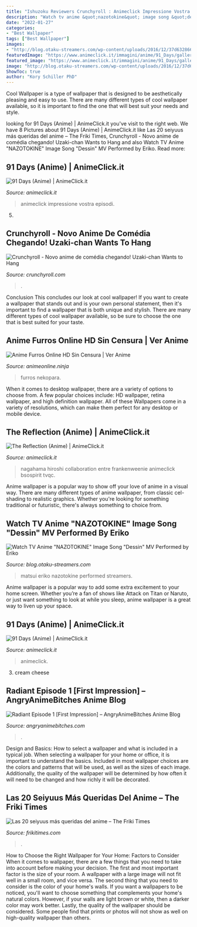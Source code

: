 ```yaml
---
title: "Ishuzoku Reviewers Crunchyroll : Animeclick Impressione Vostra Episodi"
description: "Watch tv anime &quot;nazotokine&quot; image song &quot;dessin&quot; mv performed by eriko"
date: "2022-01-27"
categories:
- "Best Wallpaper"
tags: ["Best Wallpaper"]
images:
- "http://blog.otaku-streamers.com/wp-content/uploads/2016/12/37d632866fb5947ae02e7acc_1482661262-130x130.jpg"
featuredImage: "https://www.animeclick.it/immagini/anime/91_Days/gallery_original/91_Days-578044de7040e.jpg"
featured_image: "https://www.animeclick.it/immagini/anime/91_Days/gallery_original/91_Days-578044de7040e.jpg"
image: "http://blog.otaku-streamers.com/wp-content/uploads/2016/12/37d632866fb5947ae02e7acc_1482661262-130x130.jpg"
ShowToc: true
author: "Kory Schiller PhD"
---
```



Cool Wallpaper is a type of wallpaper that is designed to be aesthetically pleasing and easy to use. There are many different types of cool wallpaper available, so it is important to find the one that will best suit your needs and style.

	

		
looking for 91 Days (Anime) | AnimeClick.it you've visit to the right web. We have 8 Pictures about 91 Days (Anime) | AnimeClick.it like Las 20 seiyuus más queridas del anime – The Friki Times, Crunchyroll - Novo anime de comédia chegando! Uzaki-chan Wants to Hang and also Watch TV Anime &quot;NAZOTOKINE&quot; Image Song &quot;Dessin&quot; MV Performed by Eriko. Read more:
		
    
## 91 Days (Anime) | AnimeClick.it

<img loading=lazy src="https://www.animeclick.it/immagini/anime/91_Days/gallery_original/91_Days-578044c8d5948.jpg" onerror="this.onerror=null;this.src='https://tse4.mm.bing.net/th?id=OIP.OzwVIlNYZ7FtmrsdFC_NpwHaER&amp;pid=15.1';" alt="91 Days (Anime) | AnimeClick.it">

_Source: animeclick.it_

>animeclick impressione vostra episodi. 

	

5.

    
## Crunchyroll - Novo Anime De Comédia Chegando! Uzaki-chan Wants To Hang

<img loading=lazy src="https://img1.ak.crunchyroll.com/i/spire4/dacd8f6b14c5c7454c12796595c4cf3e1584939793_full.jpg" onerror="this.onerror=null;this.src='https://tse1.mm.bing.net/th?id=OIP.w-1Ahy0ujTFvgTs2xT_vvQHaKW&amp;pid=15.1';" alt="Crunchyroll - Novo anime de comédia chegando! Uzaki-chan Wants to Hang">

_Source: crunchyroll.com_

>. 

	

Conclusion
This concludes our look at cool wallpaper! If you want to create a wallpaper that stands out and is your own personal statement, then it's important to find a wallpaper that is both unique and stylish. There are many different types of cool wallpaper available, so be sure to choose the one that is best suited for your taste.

    
## Anime Furros Online HD Sin Censura | Ver Anime

<img loading=lazy src="https://animeonline.ninja/wp-content/uploads/2019/12/34YNkU85yjg0KJihIKjemT616MA-185x278.jpg" onerror="this.onerror=null;this.src='https://tse1.mm.bing.net/th?id=OIP.N4PIstDa__DFxgzpP0TWUwAAAA&amp;pid=15.1';" alt="Anime Furros Online HD Sin Censura | Ver Anime">

_Source: animeonline.ninja_

>furros nekopara. 

	

When it comes to desktop wallpaper, there are a variety of options to choose from. A few popular choices include: HD wallpaper, retina wallpaper, and high definition wallpaper. All of these Wallpapers come in a variety of resolutions, which can make them perfect for any desktop or mobile device. 

    
## The Reflection (Anime) | AnimeClick.it

<img loading=lazy src="https://www.animeclick.it/immagini/anime/The_Reflection_Wave_One/gallery_original/The_Reflection_Wave_One-597c4d296d938.jpg" onerror="this.onerror=null;this.src='https://tse1.mm.bing.net/th?id=OIP.ouv0wWrKsfGYqD7AeuGn9wHaEK&amp;pid=15.1';" alt="The Reflection (Anime) | AnimeClick.it">

_Source: animeclick.it_

>nagahama hiroshi collaboration entre frankenweenie animeclick bsospirit tvqc. 

	

Anime wallpaper is a popular way to show off your love of anime in a visual way. There are many different types of anime wallpaper, from classic cel-shading to realistic graphics. Whether you're looking for something traditional or futuristic, there's always something to choice from.

    
## Watch TV Anime &quot;NAZOTOKINE&quot; Image Song &quot;Dessin&quot; MV Performed By Eriko

<img loading=lazy src="http://blog.otaku-streamers.com/wp-content/uploads/2016/12/37d632866fb5947ae02e7acc_1482661262-130x130.jpg" onerror="this.onerror=null;this.src='https://tse1.mm.bing.net/th?id=OIP.KVOpK6ce68MQMPQTG2arYwAAAA&amp;pid=15.1';" alt="Watch TV Anime &quot;NAZOTOKINE&quot; Image Song &quot;Dessin&quot; MV Performed by Eriko">

_Source: blog.otaku-streamers.com_

>matsui eriko nazotokine performed streamers. 

	

Anime wallpaper is a popular way to add some extra excitement to your home screen. Whether you’re a fan of shows like Attack on Titan or Naruto, or just want something to look at while you sleep, anime wallpaper is a great way to liven up your space.

    
## 91 Days (Anime) | AnimeClick.it

<img loading=lazy src="https://www.animeclick.it/immagini/anime/91_Days/gallery_original/91_Days-578044de7040e.jpg" onerror="this.onerror=null;this.src='https://tse3.mm.bing.net/th?id=OIP.sY8FFrWb5utR-2HsArCkgwHaER&amp;pid=15.1';" alt="91 Days (Anime) | AnimeClick.it">

_Source: animeclick.it_

>animeclick. 

	

3. cream cheese 

    
## Radiant Episode 1 [First Impression] – AngryAnimeBitches Anime Blog

<img loading=lazy src="https://i0.wp.com/nyc3.digitaloceanspaces.com/blog-media-cloud/2018/10/vlcsnap-2018-10-06-21h15m15s141.png?fit=1200%2C675&amp;ssl=1" onerror="this.onerror=null;this.src='https://tse1.mm.bing.net/th?id=OIP.hPQdfQiyoyFtLQiwlGqpsQHaEK&amp;pid=15.1';" alt="Radiant Episode 1 [First Impression] – AngryAnimeBitches Anime Blog">

_Source: angryanimebitches.com_

>. 

	

Design and Basics: How to select a wallpaper and what is included in a typical job.
When selecting a wallpaper for your home or office, it is important to understand the basics. Included in most wallpaper choices are the colors and patterns that will be used, as well as the sizes of each image. Additionally, the quality of the wallpaper will be determined by how often it will need to be changed and how richly it will be decorated.

    
## Las 20 Seiyuus Más Queridas Del Anime – The Friki Times

<img loading=lazy src="https://www.frikitimes.com/img/mostlovedseiyuunowadays17.jpg" onerror="this.onerror=null;this.src='https://tse1.mm.bing.net/th?id=OIP.aQ6arY-8Y3WU3E9nWrY6uQHaCm&amp;pid=15.1';" alt="Las 20 seiyuus más queridas del anime – The Friki Times">

_Source: frikitimes.com_

>. 

	

How to Choose the Right Wallpaper for Your Home: Factors to Consider
When it comes to wallpaper, there are a few things that you need to take into account before making your decision. The first and most important factor is the size of your room. A wallpaper with a large image will not fit well in a small room, and vice versa. 
The second thing that you need to consider is the color of your home's walls. If you want a wallpapers to be noticed, you'll want to choose something that complements your home's natural colors. However, if your walls are light brown or white, then a darker color may work better. 
Lastly, the quality of the wallpaper should be considered. Some people find that prints or photos will not show as well on high-quality wallpaper than others.

